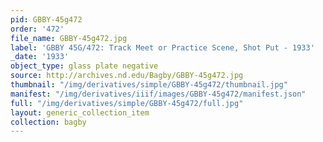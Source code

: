 ```yaml
---
pid: GBBY-45g472
order: '472'
file_name: GBBY-45g472.jpg
label: 'GBBY 45G/472: Track Meet or Practice Scene, Shot Put - 1933'
_date: '1933'
object_type: glass plate negative
source: http://archives.nd.edu/Bagby/GBBY-45g472.jpg
thumbnail: "/img/derivatives/simple/GBBY-45g472/thumbnail.jpg"
manifest: "/img/derivatives/iiif/images/GBBY-45g472/manifest.json"
full: "/img/derivatives/simple/GBBY-45g472/full.jpg"
layout: generic_collection_item
collection: bagby
---
```

